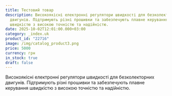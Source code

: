 ```yaml
---
title: Тестовий товар
description: Високоякісні електронні регулятори швидкості для безколекторних
  двигунів. Підтримують різні прошивки та забезпечують плавне керування
  швидкістю з високою точністю та надійністю.
date: 2025-10-02T12:01:00.000+03:00
category: _index.uk
product_id: "22716"
image: /img/catalog_product3.png
price: 5000
currency: грн
in_stock: true
draft: false
---
```


Високоякісні електронні регулятори швидкості для безколекторних двигунів. Підтримують різні прошивки та забезпечують плавне керування швидкістю з високою точністю та надійністю.

